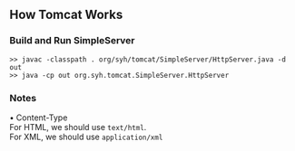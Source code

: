 ## How Tomcat Works
### Build and Run SimpleServer
```
>> javac -classpath . org/syh/tomcat/SimpleServer/HttpServer.java -d out
>> java -cp out org.syh.tomcat.SimpleServer.HttpServer
```

### Notes
• Content-Type  
For HTML, we should use `text/html`.  
For XML, we should use `application/xml`